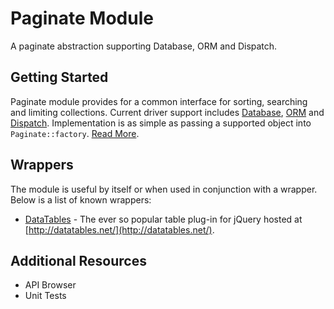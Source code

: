 # Paginate Module

A paginate abstraction supporting Database, ORM and Dispatch.

## Getting Started

Paginate module provides for a common interface for sorting, searching and limiting collections. 
Current driver support includes [Database](https://github.com/kohana/database), 
[ORM](https://github.com/kohana/orm) and 
[Dispatch](https://github.com/michealmorgan/kohana-dispatch). Implementation is as simple as 
passing a supported object into `Paginate::factory`. [Read More](start).

## Wrappers

The module is useful by itself or when used in conjunction with a wrapper. Below is a list of 
known wrappers:

- [DataTables](https://github.com/michealmorgan/kohana-datatables) - The ever so popular table 
plug-in for jQuery hosted at [http://datatables.net/](http://datatables.net/).

## Additional Resources

- API Browser
- Unit Tests